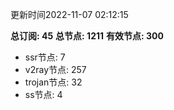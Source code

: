 更新时间2022-11-07 02:12:15

**总订阅: 45**
**总节点: 1211**
**有效节点: 300**
- ssr节点: 7
- v2ray节点: 257
- trojan节点: 32
- ss节点: 4
